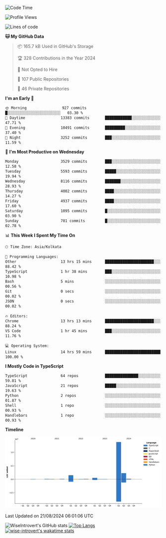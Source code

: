 <!--START_SECTION:waka-->
![Code Time](http://img.shields.io/badge/Code%20Time-1%2C537%20hrs%2021%20mins-blue)

![Profile Views](http://img.shields.io/badge/Profile%20Views-0-blue)

![Lines of code](https://img.shields.io/badge/From%20Hello%20World%20I%27ve%20Written-18.9%20million%20lines%20of%20code-blue)

**🐱 My GitHub Data** 

> 📦 165.7 kB Used in GitHub's Storage 
 > 
> 🏆 328 Contributions in the Year 2024
 > 
> 🚫 Not Opted to Hire
 > 
> 📜 107 Public Repositories 
 > 
> 🔑 46 Private Repositories 
 > 
**I'm an Early 🐤** 

```text
🌞 Morning                927 commits         █░░░░░░░░░░░░░░░░░░░░░░░░   03.30 % 
🌆 Daytime                13383 commits       ████████████░░░░░░░░░░░░░   47.71 % 
🌃 Evening                10491 commits       █████████░░░░░░░░░░░░░░░░   37.40 % 
🌙 Night                  3252 commits        ███░░░░░░░░░░░░░░░░░░░░░░   11.59 % 
```
📅 **I'm Most Productive on Wednesday** 

```text
Monday                   3529 commits        ███░░░░░░░░░░░░░░░░░░░░░░   12.58 % 
Tuesday                  5593 commits        █████░░░░░░░░░░░░░░░░░░░░   19.94 % 
Wednesday                8116 commits        ███████░░░░░░░░░░░░░░░░░░   28.93 % 
Thursday                 4002 commits        ████░░░░░░░░░░░░░░░░░░░░░   14.27 % 
Friday                   4937 commits        ████░░░░░░░░░░░░░░░░░░░░░   17.60 % 
Saturday                 1095 commits        █░░░░░░░░░░░░░░░░░░░░░░░░   03.90 % 
Sunday                   781 commits         █░░░░░░░░░░░░░░░░░░░░░░░░   02.78 % 
```


📊 **This Week I Spent My Time On** 

```text
🕑︎ Time Zone: Asia/Kolkata

💬 Programming Languages: 
Other                    13 hrs 15 mins      ██████████████████████░░░   88.42 % 
TypeScript               1 hr 38 mins        ███░░░░░░░░░░░░░░░░░░░░░░   10.98 % 
Bash                     5 mins              ░░░░░░░░░░░░░░░░░░░░░░░░░   00.56 % 
Git                      0 secs              ░░░░░░░░░░░░░░░░░░░░░░░░░   00.02 % 
JSON                     0 secs              ░░░░░░░░░░░░░░░░░░░░░░░░░   00.02 % 

🔥 Editors: 
Chrome                   13 hrs 13 mins      ██████████████████████░░░   88.24 % 
VS Code                  1 hr 45 mins        ███░░░░░░░░░░░░░░░░░░░░░░   11.76 % 

💻 Operating System: 
Linux                    14 hrs 59 mins      █████████████████████████   100.00 % 
```

**I Mostly Code in TypeScript** 

```text
TypeScript               64 repos            ███████████████░░░░░░░░░░   59.81 % 
JavaScript               21 repos            █████░░░░░░░░░░░░░░░░░░░░   19.63 % 
Python                   2 repos             ░░░░░░░░░░░░░░░░░░░░░░░░░   01.87 % 
Shell                    1 repo              ░░░░░░░░░░░░░░░░░░░░░░░░░   00.93 % 
Handlebars               1 repo              ░░░░░░░░░░░░░░░░░░░░░░░░░   00.93 % 
```



**Timeline**

![Lines of Code chart](https://raw.githubusercontent.com/wise-introvert/wise-introvert/master/assets/bar_graph.png)


 Last Updated on 21/08/2024 06:01:06 UTC
<!--END_SECTION:waka-->

![WiseIntrovert's GitHub stats](https://github-readme-stats.vercel.app/api?username=wise-introvert&count_private=true&show_icons=true)
[![Top Langs](https://github-readme-stats.vercel.app/api/top-langs/?username=wise-introvert&langs_count=10)](https://github.com/anuraghazra/github-readme-stats)
[![wise-introvert's wakatime stats](https://github-readme-stats.vercel.app/api/wakatime?username=wiseintrovert)](https://github.com/anuraghazra/github-readme-stats)

